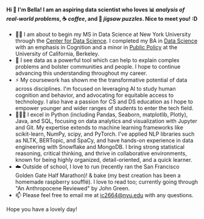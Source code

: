#### Hi 👋 I'm Bella! I am an aspiring **data scientist** who loves :bar_chart: *analysis of real-world problems*, :coffee: *coffee*, and 🧩 *jigsaw puzzles*. Nice to meet you! :D

- 💜🐻 I am about to begin my MS in Data Science at New York University through the [Center for Data Science](https://cds.nyu.edu/). I completed my BA in [Data Science](https://cdss.berkeley.edu/academics/data-science-undergraduate-studies/data-science-major) with an emphasis in Cognition and a minor in [Public Policy](https://guide.berkeley.edu/undergraduate/degree-programs/public-policy/) at the University of California, Berkeley.
- 🌱 I see data as a powerful tool which can help to explain complex problems and bolster communities and people. I hope to continue advancing this understanding throughout my career.
- ⚡️ My coursework has shown me the transformative potential of data across disciplines. I'm focused on leveraging AI to study human cognition and behavior, and advocating for equitable access to technology. I also have a passion for CS and DS education as I hope to empower younger and wider ranges of students to enter the tech field.
- 👩🏻‍💻 I excel in Python (including Pandas, Seaborn, matplotlib, Plotly), Java, and SQL, focusing on data analytics and visualization with Jupyter and Git. My expertise extends to machine learning frameworks like scikit-learn, NumPy, scipy, and PyTorch. I've applied NLP libraries such as NLTK, BERTopic, and SpaCy, and have hands-on experience in data engineering with Snowflake and MongoDB. I bring strong statistical reasoning, critical thinking, and thrive in collaborative environments, known for being highly organized, detail-oriented, and a quick learner.
- ☁️ Outside of school, I love to run (recently ran the San Francisco Golden Gate Half Marathon)! & bake (my best creation has been a homemade raspberry soufflé). I love to read too; currently going through "An Anthropocene Reviewed" by John Green.
- 📫 Please feel free to email me at ic2664@nyu.edu with any questions.

Hope you have a lovely day!
